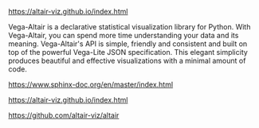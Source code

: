 <https://altair-viz.github.io/index.html>

Vega-Altair is a declarative statistical visualization library for Python. With Vega-Altair, you can spend more time understanding your data and its meaning. Vega-Altair's API is simple, friendly and consistent and built on top of the powerful Vega-Lite JSON specification. This elegant simplicity produces beautiful and effective visualizations with a minimal amount of code.


<https://www.sphinx-doc.org/en/master/index.html>

<https://altair-viz.github.io/index.html>

<https://github.com/altair-viz/altair>
